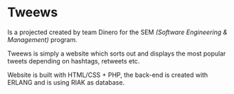 <h1>Tweews</h1>
<p>Is a projected created by team Dinero for the SEM <i>(Software Engineering & Management)</i> program.</p>
<p>Tweews is simply a website which sorts out and displays the most popular tweets depending on hashtags, retweets etc.</p>
<p>Website is built with HTML/CSS + PHP, the back-end is created with ERLANG and is using RIAK as database.</p>